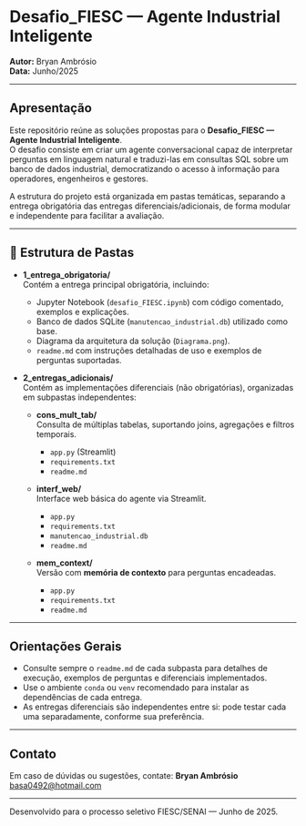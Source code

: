 # Desafio_FIESC — Agente Industrial Inteligente

**Autor:** Bryan Ambrósio  
**Data:** Junho/2025

---

## Apresentação

Este repositório reúne as soluções propostas para o **Desafio_FIESC — Agente Industrial Inteligente**.  
O desafio consiste em criar um agente conversacional capaz de interpretar perguntas em linguagem natural e traduzi-las em consultas SQL sobre um banco de dados industrial, democratizando o acesso à informação para operadores, engenheiros e gestores.

A estrutura do projeto está organizada em pastas temáticas, separando a entrega obrigatória das entregas diferenciais/adicionais, de forma modular e independente para facilitar a avaliação.

---

## 📂 Estrutura de Pastas

- **1_entrega_obrigatoria/**  
  Contém a entrega principal obrigatória, incluindo:
  - Jupyter Notebook (`desafio_FIESC.ipynb`) com código comentado, exemplos e explicações.
  - Banco de dados SQLite (`manutencao_industrial.db`) utilizado como base.
  - Diagrama da arquitetura da solução (`Diagrama.png`).
  - `readme.md` com instruções detalhadas de uso e exemplos de perguntas suportadas.

- **2_entregas_adicionais/**  
  Contém as implementações diferenciais (não obrigatórias), organizadas em subpastas independentes:
  
    - **cons_mult_tab/**  
      Consulta de múltiplas tabelas, suportando joins, agregações e filtros temporais.
      - `app.py` (Streamlit)
      - `requirements.txt`
      - `readme.md`

    - **interf_web/**  
      Interface web básica do agente via Streamlit.
      - `app.py`
      - `requirements.txt`
      - `manutencao_industrial.db`
      - `readme.md`

    - **mem_context/**  
      Versão com **memória de contexto** para perguntas encadeadas.
      - `app.py`
      - `requirements.txt`
      - `readme.md`

---

## Orientações Gerais

- Consulte sempre o `readme.md` de cada subpasta para detalhes de execução, exemplos de perguntas e diferenciais implementados.
- Use o ambiente `conda` ou `venv` recomendado para instalar as dependências de cada entrega.
- As entregas diferenciais são independentes entre si: pode testar cada uma separadamente, conforme sua preferência.

---

## Contato

Em caso de dúvidas ou sugestões, contate:
**Bryan Ambrósio**  
basa0492@hotmail.com

---

Desenvolvido para o processo seletivo FIESC/SENAI — Junho de 2025.
